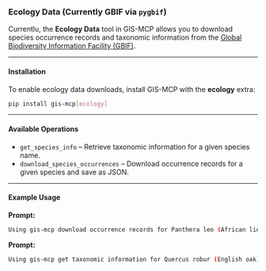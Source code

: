 ### Ecology Data (Currently GBIF via `pygbif`)

Currentlu, the **Ecology Data** tool in GIS-MCP allows you to download species occurrence records and taxonomic information from the [Global Biodiversity Information Facility (GBIF)](https://www.gbif.org/).

---

#### Installation

To enable ecology data downloads, install GIS-MCP with the **ecology** extra:

```bash
pip install gis-mcp[ecology]
```

---

#### Available Operations

- `get_species_info` – Retrieve taxonomic information for a given species name.
- `download_species_occurrences` – Download occurrence records for a given species and save as JSON.

---

#### Example Usage

**Prompt:**

```bash
Using gis-mcp download occurrence records for Panthera leo (African lion) and save as JSON.
```

**Prompt:**

```bash
Using gis-mcp get taxonomic information for Quercus robur (English oak).
```
